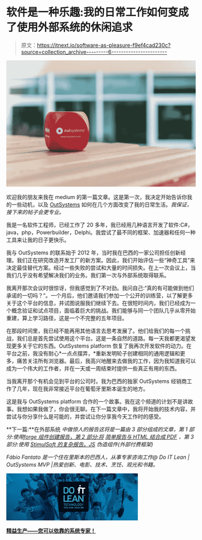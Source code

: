# 软件是一种乐趣:我的日常工作如何变成了使用外部系统的休闲追求

> 原文：<https://itnext.io/software-as-pleasure-f9ef4cad230c?source=collection_archive---------6----------------------->

![](img/d437fe288545318fe5f6a2603a1a7894.png)

欢迎我的朋友来我在 medium 的第一篇文章。这是第一次，我决定开始告诉你我的一些动机，以及 [OutSystems](http://www.outsystems.com) 如何在几个方面改变了我的日常生活。*我保证，接下来的帖子会更专业。*

我是一名软件工程师，已经工作了 20 多年，我已经用几种语言开发了软件:C#，java，php，Powerbuilder，Delphi。我尝试了最不同的框架、加速器和任何一种工具来让我的日子更快乐。

我与 OutSystems 的联系始于 2012 年，当时我在巴西的一家公司担任创新经理。我们正在研究改造开发工厂的新方案。因此，我们开始评估一些“神奇工具”来决定最佳替代方案。经过一些失败的尝试和大量的时间损失。在上一次会议上，当我们几乎没有希望解决我们的业务。我们第一次与外部系统取得联系。

我离开那次会议时很惊讶，但我感觉到了不对劲。我问自己:“真的有可能做到他们承诺的一切吗？”。一个月后，他们邀请我们参加一个公开的训练营，以了解更多关于这个平台的信息，并试图说服我们继续下去。在很短时间内，我们已经成为一个概念验证和试点项目，面临着巨大的挑战。我们能够与同一个团队几乎从零开始重建，算上学习路径，这是一个不完整的五年项目。

在那段时间里，我已经不能再用其他语言去思考发展了。他们给我们的每一个挑战，我们总是首先尝试使用这个平台。这是一条自然的道路。每一天我都更渴望发现更多关于它的东西。OutSystems platform 恢复了我再次开发软件的动力。在平台之前，我没有耐心*一点点摆弄，*重新发明轮子创建相同的通用逻辑和更多，痛苦关注所有浏览器。最后，我高兴地醒来去做我的工作，因为我知道我可以成为一个伟大的工作者，并在一天或一周结束时提供一些真正有用的东西。

当我离开那个有机会见到平台的公司时。我为巴西的独家 OutSystems 经销商工作了几年，现在我非常接近平台在葡萄牙里斯本诞生的地方。

这是我与 OutSystems platform 合作的一个故事。我在这个频道的计划不是讲故事。我想如果我做了，你会很无聊。在下一篇文章中，我将开始我的技术内容，并尝试与你分享什么是可能的，并尝试让你分享我今天工作时的感受。

**下一篇:**在外部系统
*中做惊人的报告这将是一篇由 3 部分组成的文章，第 1 部分:使用*[*forge 组件创建报告，第 2 部分:将*](https://www.outsystems.com/forge/component/1414/simple-reports/) [*简单报告与 HTML 结合成 PDF*](https://www.outsystems.com/forge/component/1771/simple-reports-with-pdf/) *，第 3 部分:使用* [*StimulSoft 的复杂报告。JS*](https://www.outsystems.com/forge/component/3062/stimulsoft-reports-js/) *伪造组件(外部付费框架)*

*Fábio Fantato 是一个住在里斯本的巴西人，从事专家咨询工作@ Do IT Lean | OutSystems MVP |热爱创新、电影、技术、烹饪、观光和书籍。*

![](img/833aa5f7736333d62dfc1f53f18f184c.png)

[**精益生产——您可以依靠的系统专家！**](http://doitlean.com/)
